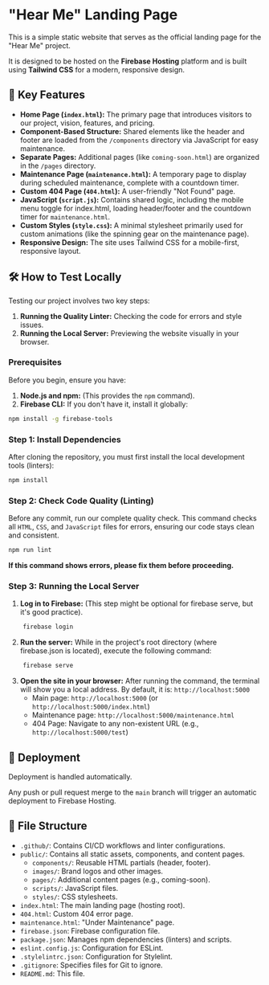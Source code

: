 # **"Hear Me" Landing Page**

This is a simple static website that serves as the official landing page for the "Hear Me" project.

It is designed to be hosted on the **Firebase Hosting** platform and is built using **Tailwind CSS** for a modern, responsive design.

## **🌟 Key Features**

* **Home Page (`index.html`):** The primary page that introduces visitors to our project, vision, features, and pricing.
* **Component-Based Structure:** Shared elements like the header and footer are loaded from the `/components` directory via JavaScript for easy maintenance.
* **Separate Pages:** Additional pages (like `coming-soon.html`) are organized in the `/pages` directory.
* **Maintenance Page (`maintenance.html`):** A temporary page to display during scheduled maintenance, complete with a countdown timer.
* **Custom 404 Page (`404.html`):** A user-friendly "Not Found" page.
* **JavaScript (`script.js`):** Contains shared logic, including the mobile menu toggle for index.html, loading header/footer and the countdown timer for `maintenance.html`.
* **Custom Styles (`style.css`):** A minimal stylesheet primarily used for custom animations (like the spinning gear on the maintenance page).
* **Responsive Design:** The site uses Tailwind CSS for a mobile-first, responsive layout.

## **🛠️ How to Test Locally**

Testing our project involves two key steps:
1.  **Running the Quality Linter:** Checking the code for errors and style issues.
2.  **Running the Local Server:** Previewing the website visually in your browser.

### Prerequisites

Before you begin, ensure you have:
1.  **Node.js and npm:** (This provides the `npm` command).
2.  **Firebase CLI:** If you don't have it, install it globally:
```bash
npm install -g firebase-tools
```

### Step 1: Install Dependencies

After cloning the repository, you must first install the local development tools (linters):
```bash
npm install
```

### Step 2: Check Code Quality (Linting)

Before any commit, run our complete quality check. This command checks all `HTML`, `CSS`, and `JavaScript` files for errors, ensuring our code stays clean and consistent.
```bash
npm run lint
```

**If this command shows errors, please fix them before proceeding.**

### Step 3: **Running the Local Server**

1. **Log in to Firebase:** (This step might be optional for firebase serve, but it's good practice).
```bash
    firebase login
```

2. **Run the server:** While in the project's root directory (where firebase.json is located), execute the following command:
```bash
    firebase serve
```

3. **Open the site in your browser:** After running the command, the terminal will show you a local address. By default, it is: `http://localhost:5000`
   * Main page: `http://localhost:5000` (or `http://localhost:5000/index.html`)
   * Maintenance page: `http://localhost:5000/maintenance.html`
   * 404 Page: Navigate to any non-existent URL (e.g., `http://localhost:5000/test`)

## **🚀 Deployment**

Deployment is handled automatically.

Any push or pull request merge to the `main` branch will trigger an automatic deployment to Firebase Hosting.

## **📁 File Structure**

* `.github/`: Contains CI/CD workflows and linter configurations.
* `public/`: Contains all static assets, components, and content pages.
    * `components/`: Reusable HTML partials (header, footer).
    * `images/`: Brand logos and other images.
    * `pages/`: Additional content pages (e.g., coming-soon).
    * `scripts/`: JavaScript files.
    * `styles/`: CSS stylesheets.
* `index.html`: The main landing page (hosting root).
* `404.html`: Custom 404 error page.
* `maintenance.html`: "Under Maintenance" page.
* `firebase.json`: Firebase configuration file.
* `package.json`: Manages npm dependencies (linters) and scripts.
* `eslint.config.js`: Configuration for ESLint.
* `.stylelintrc.json`: Configuration for Stylelint.
* `.gitignore`: Specifies files for Git to ignore.
* `README.md`: This file.
